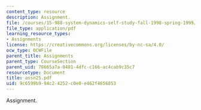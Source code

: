 ```yaml
---
content_type: resource
description: Assignment.
file: /courses/15-988-system-dynamics-self-study-fall-1998-spring-1999/9c6599b994c24252c0e0e462f4656853_assn25.pdf
file_type: application/pdf
learning_resource_types:
- Assignments
license: https://creativecommons.org/licenses/by-nc-sa/4.0/
ocw_type: OCWFile
parent_title: Assignments
parent_type: CourseSection
parent_uid: 78665a7a-0481-4dfc-c166-ac4cab9c35c7
resourcetype: Document
title: assn25.pdf
uid: 9c6599b9-94c2-4252-c0e0-e462f4656853
---
```

Assignment.
